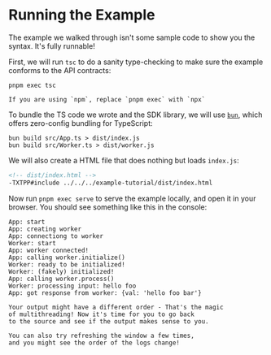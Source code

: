 # Running the Example

The example we walked through isn't some sample code to show you the syntax.
It's fully runnable!

First, we will run `tsc` to do a sanity type-checking to make sure
the example conforms to the API contracts:
```
pnpm exec tsc
```

```admonish tip
If you are using `npm`, replace `pnpm exec` with `npx`
```

To bundle the TS code we wrote and the SDK library, we will use [`bun`](https://bun.sh/),
which offers zero-config bundling for TypeScript:

```
bun build src/App.ts > dist/index.js
bun build src/Worker.ts > dist/worker.js
```

We will also create a HTML file that does nothing but loads `index.js`:

```html
<!-- dist/index.html -->
-TXTPP#include ../../../example-tutorial/dist/index.html
```

Now run `pnpm exec serve` to serve the example locally, and open
it in your browser. You should see something like this in the console:

```
App: start
App: creating worker
App: connectiong to worker
Worker: start
App: worker connected!
App: calling worker.initialize()
Worker: ready to be initialized!
Worker: (fakely) initialized!
App: calling worker.process()
Worker: processing input: hello foo
App: got response from worker: {val: 'hello foo bar'}
```

```admonish note
Your output might have a different order - That's the magic
of multithreading! Now it's time for you to go back
to the source and see if the output makes sense to you.

You can also try refreshing the window a few times,
and you might see the order of the logs change!
```
